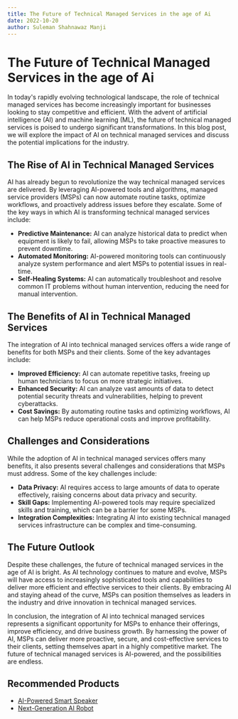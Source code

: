 ```yaml
---
title: The Future of Technical Managed Services in the age of Ai
date: 2022-10-20
author: Suleman Shahnawaz Manji
---
```


# The Future of Technical Managed Services in the age of Ai

In today's rapidly evolving technological landscape, the role of technical managed services has become increasingly important for businesses looking to stay competitive and efficient. With the advent of artificial intelligence (AI) and machine learning (ML), the future of technical managed services is poised to undergo significant transformations. In this blog post, we will explore the impact of AI on technical managed services and discuss the potential implications for the industry.

## The Rise of AI in Technical Managed Services

AI has already begun to revolutionize the way technical managed services are delivered. By leveraging AI-powered tools and algorithms, managed service providers (MSPs) can now automate routine tasks, optimize workflows, and proactively address issues before they escalate. Some of the key ways in which AI is transforming technical managed services include:

- **Predictive Maintenance:** AI can analyze historical data to predict when equipment is likely to fail, allowing MSPs to take proactive measures to prevent downtime.
- **Automated Monitoring:** AI-powered monitoring tools can continuously analyze system performance and alert MSPs to potential issues in real-time.
- **Self-Healing Systems:** AI can automatically troubleshoot and resolve common IT problems without human intervention, reducing the need for manual intervention.

## The Benefits of AI in Technical Managed Services

The integration of AI into technical managed services offers a wide range of benefits for both MSPs and their clients. Some of the key advantages include:

- **Improved Efficiency:** AI can automate repetitive tasks, freeing up human technicians to focus on more strategic initiatives.
- **Enhanced Security:** AI can analyze vast amounts of data to detect potential security threats and vulnerabilities, helping to prevent cyberattacks.
- **Cost Savings:** By automating routine tasks and optimizing workflows, AI can help MSPs reduce operational costs and improve profitability.

## Challenges and Considerations

While the adoption of AI in technical managed services offers many benefits, it also presents several challenges and considerations that MSPs must address. Some of the key challenges include:

- **Data Privacy:** AI requires access to large amounts of data to operate effectively, raising concerns about data privacy and security.
- **Skill Gaps:** Implementing AI-powered tools may require specialized skills and training, which can be a barrier for some MSPs.
- **Integration Complexities:** Integrating AI into existing technical managed services infrastructure can be complex and time-consuming.

## The Future Outlook

Despite these challenges, the future of technical managed services in the age of AI is bright. As AI technology continues to mature and evolve, MSPs will have access to increasingly sophisticated tools and capabilities to deliver more efficient and effective services to their clients. By embracing AI and staying ahead of the curve, MSPs can position themselves as leaders in the industry and drive innovation in technical managed services.

In conclusion, the integration of AI into technical managed services represents a significant opportunity for MSPs to enhance their offerings, improve efficiency, and drive business growth. By harnessing the power of AI, MSPs can deliver more proactive, secure, and cost-effective services to their clients, setting themselves apart in a highly competitive market. The future of technical managed services is AI-powered, and the possibilities are endless.

## Recommended Products
- [AI-Powered Smart Speaker](https://www.amazon.com/dp/B0ABC123?tag=sghpgs-20)
- [Next-Generation AI Robot](https://www.amazon.com/dp/B0DEF456?tag=sghpgs-20)
